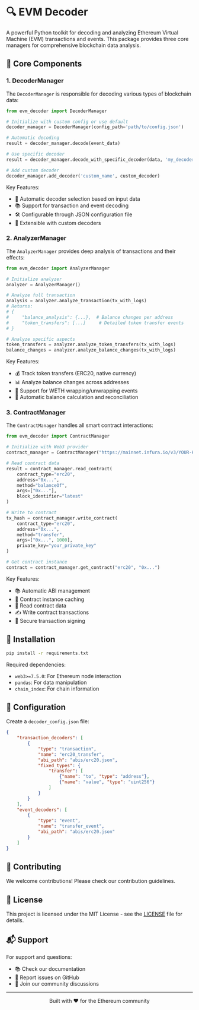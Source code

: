# 🔍 EVM Decoder

A powerful Python toolkit for decoding and analyzing Ethereum Virtual Machine (EVM) transactions and events. This package provides three core managers for comprehensive blockchain data analysis.

## 🎯 Core Components

### 1. DecoderManager

The `DecoderManager` is responsible for decoding various types of blockchain data:

```python
from evm_decoder import DecoderManager

# Initialize with custom config or use default
decoder_manager = DecoderManager(config_path='path/to/config.json')

# Automatic decoding
result = decoder_manager.decode(event_data)

# Use specific decoder
result = decoder_manager.decode_with_specific_decoder(data, 'my_decoder')

# Add custom decoder
decoder_manager.add_decoder('custom_name', custom_decoder)
```

Key Features:
- 🔄 Automatic decoder selection based on input data
- 📚 Support for transaction and event decoding
- 🛠 Configurable through JSON configuration file
- 🔌 Extensible with custom decoders

### 2. AnalyzerManager

The `AnalyzerManager` provides deep analysis of transactions and their effects:

```python
from evm_decoder import AnalyzerManager

# Initialize analyzer
analyzer = AnalyzerManager()

# Analyze full transaction
analysis = analyzer.analyze_transaction(tx_with_logs)
# Returns:
# {
#     "balance_analysis": {...},  # Balance changes per address
#     "token_transfers": [...]     # Detailed token transfer events
# }

# Analyze specific aspects
token_transfers = analyzer.analyze_token_transfers(tx_with_logs)
balance_changes = analyzer.analyze_balance_changes(tx_with_logs)
```

Key Features:
- 💰 Track token transfers (ERC20, native currency)
- 📊 Analyze balance changes across addresses
- 🔄 Support for WETH wrapping/unwrapping events
- 🧮 Automatic balance calculation and reconciliation

### 3. ContractManager

The `ContractManager` handles all smart contract interactions:

```python
from evm_decoder import ContractManager

# Initialize with Web3 provider
contract_manager = ContractManager("https://mainnet.infura.io/v3/YOUR-KEY")

# Read contract data
result = contract_manager.read_contract(
    contract_type="erc20",
    address="0x...",
    method="balanceOf",
    args=["0x..."],
    block_identifier="latest"
)

# Write to contract
tx_hash = contract_manager.write_contract(
    contract_type="erc20",
    address="0x...",
    method="transfer",
    args=["0x...", 1000],
    private_key="your_private_key"
)

# Get contract instance
contract = contract_manager.get_contract("erc20", "0x...")
```

Key Features:
- 📚 Automatic ABI management
- 🔄 Contract instance caching
- 📖 Read contract data
- ✍️ Write contract transactions
- 🔐 Secure transaction signing

## 🚀 Installation

```bash
pip install -r requirements.txt
```

Required dependencies:
- `web3>=7.5.0`: For Ethereum node interaction
- `pandas`: For data manipulation
- `chain_index`: For chain information

## 📖 Configuration

Create a `decoder_config.json` file:

```json
{
    "transaction_decoders": [
        {
            "type": "transaction",
            "name": "erc20_transfer",
            "abi_path": "abis/erc20.json",
            "fixed_types": {
                "transfer": [
                    {"name": "to", "type": "address"},
                    {"name": "value", "type": "uint256"}
                ]
            }
        }
    ],
    "event_decoders": [
        {
            "type": "event",
            "name": "transfer_event",
            "abi_path": "abis/erc20.json"
        }
    ]
}
```

## 🤝 Contributing

We welcome contributions! Please check our contribution guidelines.

## 📄 License

This project is licensed under the MIT License - see the [LICENSE](LICENSE) file for details.

## 📬 Support

For support and questions:
- 📚 Check our documentation
- 🐛 Report issues on GitHub
- 💬 Join our community discussions

---

<p align="center">Built with ❤️ for the Ethereum community</p>